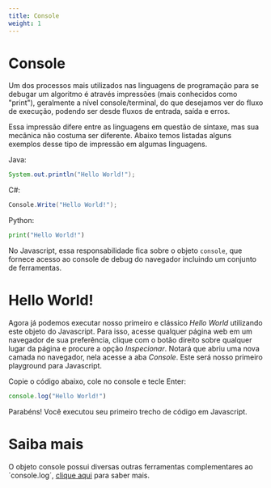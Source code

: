```yaml
---
title: Console
weight: 1
---
```


# Console
Um dos processos mais utilizados nas linguagens de programação para se debugar um algoritmo é através impressões (mais conhecidos como "print"), geralmente a nível console/terminal, do que desejamos ver do fluxo de execução, podendo ser desde fluxos de entrada, saída e erros.

Essa impressão difere entre as linguagens em questão de sintaxe, mas sua mecânica não costuma ser diferente. Abaixo temos listadas alguns exemplos desse tipo de impressão em algumas linguagens.

Java:
```java
System.out.println("Hello World!");
```

C#:
```csharp
Console.Write("Hello World!");
```

Python:
```python
print("Hello World!")
```

No Javascript, essa responsabilidade fica sobre o objeto `console`, que fornece acesso ao console de debug do navegador incluindo um conjunto de ferramentas.

# Hello World!
Agora já podemos executar nosso primeiro e clássico *Hello World* utilizando este objeto do Javascript. Para isso, acesse qualquer página web em um navegador de sua preferência, clique com o botão direito sobre qualquer lugar da página e procure a opção *Inspecionar*. Notará que abriu uma nova camada no navegador, nela acesse a aba *Console*. Este será nosso primeiro playground para Javascript.

Copie o código abaixo, cole no console e tecle Enter:
```javascript
console.log("Hello World!")
```

Parabéns! Você executou seu primeiro trecho de código em Javascript.

# Saiba mais
O objeto console possui diversas outras ferramentas complementares ao ´console.log´, [clique aqui](https://developer.mozilla.org/pt-BR/docs/Web/API/Console) para saber mais.